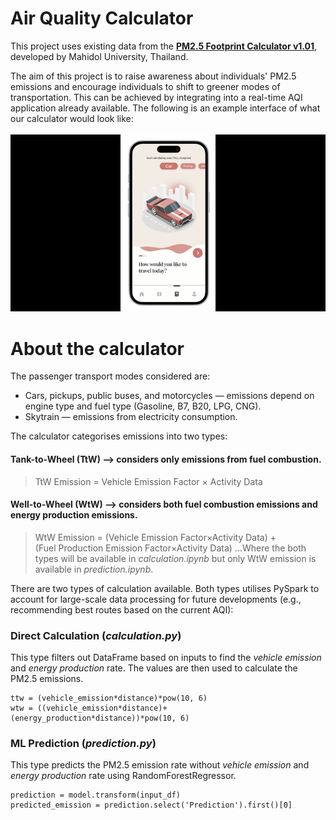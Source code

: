 # Air Quality Calculator
This project uses existing data from the __[PM2.5 Footprint Calculator v1.01](https://www.eg.mahidol.ac.th/dept/egce/pmfootprint/files/1_01/PM2.5%20Footprint%20Calculator%20Report%20v1.01_081221.pdf)__, developed by Mahidol University, Thailand.

The aim of this project is to raise awareness about individuals' PM2.5 emissions and encourage individuals to shift to greener modes of transportation. This can be achieved by integrating into a real-time AQI application already available. The following is an example interface of what our calculator would look like:
<br/><br/>
![example-interface](https://github.com/SUTAMPU/air-quality-calculator/blob/main/example.gif?raw=true)

# About the calculator
The passenger transport modes considered are:
- Cars, pickups, public buses, and motorcycles — emissions depend on engine type and fuel type (Gasoline, B7, B20, LPG, CNG).
- Skytrain — emissions from electricity consumption.

The calculator categorises emissions into two types:
#### Tank-to-Wheel (TtW) —> considers only emissions from fuel combustion.
> TtW Emission = Vehicle Emission Factor × Activity Data
#### Well-to-Wheel (WtW) —> considers both fuel combustion emissions and energy production emissions.
> WtW Emission = (Vehicle Emission Factor×Activity Data) + (Fuel Production Emission Factor×Activity Data)
...Where the both types will be available in _calculation.ipynb_ but only WtW emission is available in _prediction.ipynb_.

There are two types of calculation available. Both types utilises PySpark to account for large-scale data processing for future developments (e.g., recommending best routes based on the current AQI):
### Direct Calculation (_calculation.py_)
This type filters out DataFrame based on inputs to find the _vehicle emission_ and _energy production_ rate. The values are then used to calculate the PM2.5 emissions.
```
ttw = (vehicle_emission*distance)*pow(10, 6)
wtw = ((vehicle_emission*distance)+(energy_production*distance))*pow(10, 6)
```
### ML Prediction (_prediction.py_)
This type predicts the PM2.5 emission rate without _vehicle emission_ and _energy production_ rate using RandomForestRegressor.
```
prediction = model.transform(input_df)
predicted_emission = prediction.select('Prediction').first()[0]
```
